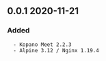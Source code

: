 ## 0.0.1 2020-11-21 <dave at tiredofit dot ca>

   ### Added
      - Kopano Meet 2.2.3
      - Alpine 3.12 / Nginx 1.19.4


